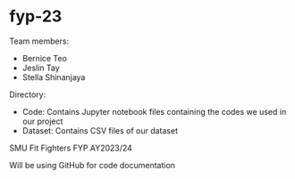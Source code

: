# fyp-23
<p>
Team members:
<ul>
    <li>Bernice Teo</li>
    <li>Jeslin Tay</li>
    <li>Stella Shinanjaya</li>
</ul>
</p>

<p>
    Directory:
    <ul>
        <li>Code: Contains Jupyter notebook files containing the codes we used in our project</li>
        <li>Dataset: Contains CSV files of our dataset</li>
    </ul>
</p>
SMU Fit Fighters FYP AY2023/24 <br/>

Will be using GitHub for code documentation
